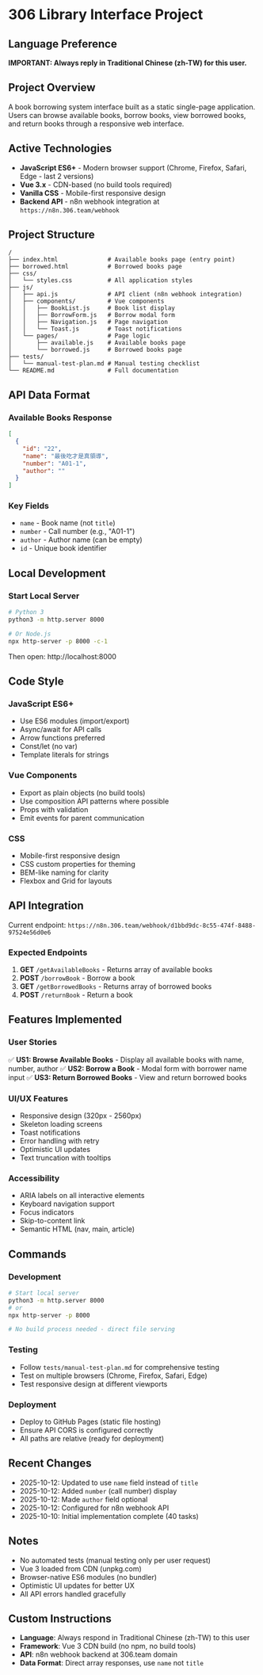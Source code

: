 # 306 Library Interface Project

## Language Preference
**IMPORTANT: Always reply in Traditional Chinese (zh-TW) for this user.**

## Project Overview
A book borrowing system interface built as a static single-page application. Users can browse available books, borrow books, view borrowed books, and return books through a responsive web interface.

## Active Technologies
- **JavaScript ES6+** - Modern browser support (Chrome, Firefox, Safari, Edge - last 2 versions)
- **Vue 3.x** - CDN-based (no build tools required)
- **Vanilla CSS** - Mobile-first responsive design
- **Backend API** - n8n webhook integration at `https://n8n.306.team/webhook`

## Project Structure
```
/
├── index.html              # Available books page (entry point)
├── borrowed.html           # Borrowed books page
├── css/
│   └── styles.css          # All application styles
├── js/
│   ├── api.js              # API client (n8n webhook integration)
│   ├── components/         # Vue components
│   │   ├── BookList.js     # Book list display
│   │   ├── BorrowForm.js   # Borrow modal form
│   │   ├── Navigation.js   # Page navigation
│   │   └── Toast.js        # Toast notifications
│   └── pages/              # Page logic
│       ├── available.js    # Available books page
│       └── borrowed.js     # Borrowed books page
├── tests/
│   └── manual-test-plan.md # Manual testing checklist
└── README.md               # Full documentation
```

## API Data Format

### Available Books Response
```json
[
  {
    "id": "22",
    "name": "最後吃才是真領導",
    "number": "A01-1",
    "author": ""
  }
]
```

### Key Fields
- `name` - Book name (not `title`)
- `number` - Call number (e.g., "A01-1")
- `author` - Author name (can be empty)
- `id` - Unique book identifier

## Local Development

### Start Local Server
```bash
# Python 3
python3 -m http.server 8000

# Or Node.js
npx http-server -p 8000 -c-1
```

Then open: http://localhost:8000

## Code Style

### JavaScript ES6+
- Use ES6 modules (import/export)
- Async/await for API calls
- Arrow functions preferred
- Const/let (no var)
- Template literals for strings

### Vue Components
- Export as plain objects (no build tools)
- Use composition API patterns where possible
- Props with validation
- Emit events for parent communication

### CSS
- Mobile-first responsive design
- CSS custom properties for theming
- BEM-like naming for clarity
- Flexbox and Grid for layouts

## API Integration

Current endpoint: `https://n8n.306.team/webhook/d1bbd9dc-8c55-474f-8488-97524e56d0e6`

### Expected Endpoints
1. **GET** `/getAvailableBooks` - Returns array of available books
2. **POST** `/borrowBook` - Borrow a book
3. **GET** `/getBorrowedBooks` - Returns array of borrowed books  
4. **POST** `/returnBook` - Return a book

## Features Implemented

### User Stories
✅ **US1: Browse Available Books** - Display all available books with name, number, author
✅ **US2: Borrow a Book** - Modal form with borrower name input
✅ **US3: Return Borrowed Books** - View and return borrowed books

### UI/UX Features
- Responsive design (320px - 2560px)
- Skeleton loading screens
- Toast notifications
- Error handling with retry
- Optimistic UI updates
- Text truncation with tooltips

### Accessibility
- ARIA labels on all interactive elements
- Keyboard navigation support
- Focus indicators
- Skip-to-content link
- Semantic HTML (nav, main, article)

## Commands

### Development
```bash
# Start local server
python3 -m http.server 8000
# or
npx http-server -p 8000

# No build process needed - direct file serving
```

### Testing
- Follow `tests/manual-test-plan.md` for comprehensive testing
- Test on multiple browsers (Chrome, Firefox, Safari, Edge)
- Test responsive design at different viewports

### Deployment
- Deploy to GitHub Pages (static file hosting)
- Ensure API CORS is configured correctly
- All paths are relative (ready for deployment)

## Recent Changes
- 2025-10-12: Updated to use `name` field instead of `title`
- 2025-10-12: Added `number` (call number) display
- 2025-10-12: Made `author` field optional
- 2025-10-12: Configured for n8n webhook API
- 2025-10-10: Initial implementation complete (40 tasks)

## Notes
- No automated tests (manual testing only per user request)
- Vue 3 loaded from CDN (unpkg.com)
- Browser-native ES6 modules (no bundler)
- Optimistic UI updates for better UX
- All API errors handled gracefully

<!-- MANUAL ADDITIONS START -->

## Custom Instructions
- **Language**: Always respond in Traditional Chinese (zh-TW) to this user
- **Framework**: Vue 3 CDN build (no npm, no build tools)
- **API**: n8n webhook backend at 306.team domain
- **Data Format**: Direct array responses, use `name` not `title`

<!-- MANUAL ADDITIONS END -->

